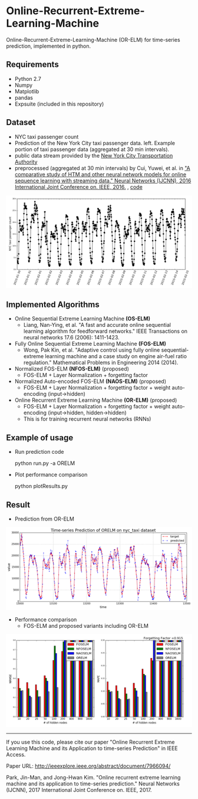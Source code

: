 # Online-Recurrent-Extreme-Learning-Machine
Online-Recurrent-Extreme-Learning-Machine (OR-ELM) for time-series prediction, implemented in python.


## Requirements
* Python 2.7
* Numpy
* Matplotlib
* pandas
* Expsuite (included in this repository)

## Dataset
* NYC taxi passenger count
 * Prediction of the New York City taxi passenger data. left.
Example portion of taxi passenger data (aggregated at 30 min
intervals).
  * public data stream provided by the [New
York City Transportation Authority](http://www.nyc.gov/html/tlc/html/about/trip_record_data.shtml )
  * preprocessed (aggregated at 30 min intervals) by Cui, Yuwei, et al. in ["A comparative study of HTM and other neural network models for online sequence learning with streaming data." Neural Networks (IJCNN), 2016 International Joint Conference on. IEEE, 2016.](http://ieeexplore.ieee.org/abstract/document/7727380/)
  , [code](https://github.com/numenta/htmresearch/tree/master/projects/sequence_prediction)

![example](./fig/NYCexample.png)

## Implemented Algorithms
* Online Sequential Extreme Learning Machine __(OS-ELM)__
  * Liang, Nan-Ying, et al. "A fast and accurate online sequential learning algorithm for feedforward networks." IEEE Transactions on neural networks 17.6 (2006): 1411-1423.
* Fully Online Sequential Extreme Learning Machine __(FOS-ELM)__
  * Wong, Pak Kin, et al. "Adaptive control using fully online sequential-extreme learning machine and a case study on engine air-fuel ratio regulation." Mathematical Problems in Engineering 2014 (2014).
* Normalized FOS-ELM __(NFOS-ELM)__ (proposed)
  * FOS-ELM + Layer Normalization + forgetting factor
* Normalized Auto-encoded FOS-ELM __(NAOS-ELM)__ (proposed)
  * FOS-ELM + Layer Normalization + forgetting factor + weight auto-encoding (input->hidden)
* Online Recurrent Extreme Learning Machine __(OR-ELM)__ (proposed)
  * FOS-ELM + Layer Normalization + forgetting factor + weight auto-encoding (input->hidden, hidden->hidden)
  * This is for training recurrent neural networks (RNNs)

## Example of usage
* Run prediction code

    python run.py -a ORELM

* Plot performance comparison

    python plotResults.py

## Result
* Prediction from OR-ELM

![predictionPlot](./fig/predictionPlot.png)

* Performance comparison
  * FOS-ELM and proposed variants including OR-ELM

![performanceComparison](./fig/model_performance_summary_FF0.915.png)

---------------------------------
If you use this code, please cite our paper "Online Recurrent Extreme Learning Machine and its Application to time-series Prediction" in IEEE Access.

Paper URL: http://ieeexplore.ieee.org/abstract/document/7966094/

Park, Jin-Man, and Jong-Hwan Kim. "Online recurrent extreme learning machine and its application to time-series prediction." Neural Networks (IJCNN), 2017 International Joint Conference on. IEEE, 2017.